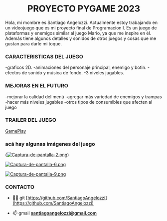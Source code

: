 <h1 align="center">PROYECTO PYGAME 2023</h1>

Hola, mi mombre es Santiago Angelozzi. Actualmente estoy trabajando en un videojuego que es mi proyecto final de Programacion I. Es un juego de plataformas y enemigos similar al juego Mario, ya que me inspire en él. Además tiene algunos detalles y sonidos de otros juegos y cosas que me gustan para darle mi toque.

<h3> CARACTERISTICAS DEL JUEGO </h3>

-graficos 2D.
-animaciones del personaje principal, enemigo y botin.
-efectos de sonido y música de fondo.
-3 niveles jugables.

<h3> MEJORAS EN EL FUTURO </h3>
-mejorar la calidad del menú
-agregar más variedad de enemigos y trampas
-hacer más niveles jugables
-otros tipos de consumibles que afecten al juego

<h3> TRAILER DEL JUEGO</h3>

[GamePlay]()

<h3> acá hay algunas imágenes del juego </h3>

([![Captura-de-pantalla-2.png](https://i.postimg.cc/J7smwzvy/Captura-de-pantalla-2.png)](https://postimg.cc/s1Cb7sVy))

[![Captura-de-pantalla-6.png](https://i.postimg.cc/C5kQFXb2/Captura-de-pantalla-6.png)](https://postimg.cc/5Q93gP75)

[![Captura-de-pantalla-9.png](https://i.postimg.cc/fLfN4024/Captura-de-pantalla-9.png)](https://postimg.cc/ZBngp0zj)

<h3> CONTACTO </h3>

- 👨‍💻 git [https://github.com/SantiagoAngelozzi](https://github.com/SantiagoAngelozzi)

- 📫 gmail **santiagoangelozzi@gmail.com**